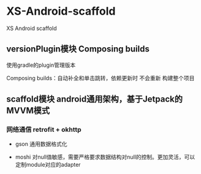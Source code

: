 # XS-Android-scaffold
XS Android scaffold


## versionPlugin模块 Composing builds

使用gradle的plugin管理版本

Composing builds：自动补全和单击跳转，依赖更新时 不会重新 构建整个项目

## scaffold模块 android通用架构，基于Jetpack的MVVM模式

### 网络通信 retrofit + okhttp

- gson 通用数据格式化

- moshi 对null值敏感，需要严格要求数据结构对null的控制。更加灵活，可以定制module对应的adapter

